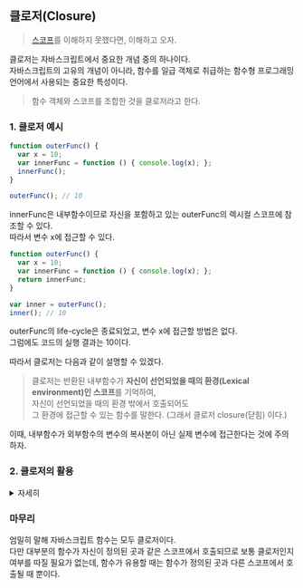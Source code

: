 ## 클로저(Closure)

> [스코프](#스코프)를 이해하지 못했다면, 이해하고 오자.

클로저는 자바스크립트에서 중요한 개념 중의 하나이다. <br />
자바스크립트의 고유의 개념이 아니라, 함수를 일급 객체로 취급하는 함수형 프로그래밍 언어에서 사용되는 중요한 특성이다.

> 함수 객체와 스코프를 조합한 것을 클로저라고 한다.


### 1. 클로저 예시

```js
function outerFunc() {
  var x = 10;
  var innerFunc = function () { console.log(x); };
  innerFunc();
}

outerFunc(); // 10
```

innerFunc은 내부함수이므로 자신을 포함하고 있는 outerFunc의 렉시컬 스코프에 참조할 수 있다. <br/>
따라서 변수 x에 접근할 수 있다. 


```js
function outerFunc() {
  var x = 10;
  var innerFunc = function () { console.log(x); };
  return innerFunc;
}

var inner = outerFunc();
inner(); // 10
```

outerFunc의 life-cycle은 종료되었고, 변수 x에 접근할 방법은 없다. <br/>
그럼에도 코드의 실행 결과는 10이다. <br/>

따라서 클로저는 다음과 같이 설명할 수 있겠다.

> 클로저는 반환된 내부함수가 **자신이 선언되었을 때의 환경(Lexical environment)인 스코프**를 기억하여,<br/>
자신이 선언되었을 때의 환경 밖에서 호출되어도<br/>
그 환경에 접근할 수 있는 함수를 말한다.
> (그래서 클로저 closure(닫힘) 이다.)

이때, 내부함수가 외부함수의 변수의 복사본이 아닌 실제 변수에 접근한다는 것에 주의하자.


### 2. 클로저의 활용

<details>
    <summary>자세히</summary>

자신의 생성될 때의 환경을 기억한다면, 메모리 차원에서 손해를 볼 수 있다. <br />
그럼에도 불구하고 이는 자바스크립트의 강력한 기능으로 사용될 수 있다.

#### 2.1 상태 유지

</details>



### 마무리

엄밀히 말해 자바스크립트 함수는 모두 클로저이다.<br/>
다만 대부분의 함수가 자신이 정의된 곳과 같은 스코프에서 호출되므로 보통 클로저인지 여부를 따질 필요가 없는데,
함수가 유용할 때는 함수가 정의된 곳과 다른 스코프에서 호출될 때 뿐이다.
